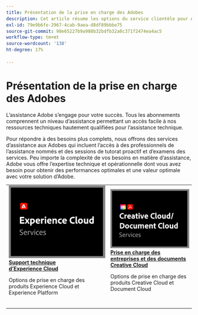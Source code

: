 ```yaml
---
title: Présentation de la prise en charge des Adobes
description: Cet article résume les options du service clientèle pour Adobe Experience Cloud, Adobe Document Cloud et Adobe Creative Cloud.
exl-id: 79e9b6fe-2967-4cab-9aea-d8df89bbbe75
source-git-commit: 98e65227b9a988b32bdfb32a8c371f2474ea4ac5
workflow-type: tm+mt
source-wordcount: '138'
ht-degree: 17%

---
```


# Présentation de la prise en charge des Adobes

L’assistance Adobe s’engage pour votre succès. Tous les abonnements comprennent un niveau d’assistance permettant un accès facile à nos ressources techniques hautement qualifiées pour l’assistance technique.

Pour répondre à des besoins plus complets, nous offrons des services d’assistance aux Adobes qui incluent l’accès à des professionnels de l’assistance nommés et des sessions de tutorat proactif et d’examens des services. Peu importe la complexité de vos besoins en matière d’assistance, Adobe vous offre l’expertise technique et opérationnelle dont vous avez besoin pour obtenir des performances optimales et une valeur optimale avec votre solution d’Adobe.

<table style="table-layout:fixed">
<tr>
  <td>
    <a href="dx-overview.md">
    <img alt="Prise en charge DX" src="assets/ECthumbnail.png"/>
    </a>
    <div>
    <a href="dx-overview.md"><strong>Support technique d’Experience Cloud</strong></a>
    </div>
    <p>Options de prise en charge des produits Experience Cloud et Experience Platform</p>
    <br>
  </td>
  <td>
    <a href="dme-overview.md">
      <img alt="Commerciale" src="assets/CCDCThumbnail.png">
    </a>
    <div>
    <a href="dme-overview.md"><strong>Prise en charge des entreprises et des documents Creative Cloud</strong></a>
    </div>
    <p>Options de prise en charge des produits Creative Cloud et Document Cloud</p>
    <br>
  </td>
</tr>
</table>

